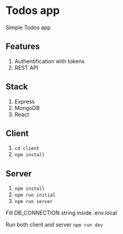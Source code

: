 # Todos app
Simple Todos app

## Features
1. Authentification with tokens
2. REST API

## Stack
1. Express
2. MongoDB
3. React

## Client
1. ```cd client```
2. ```npm install```

## Server
1. ```npm install```
2. ```npm run initial```
3. ```npm run server```

Fill DB_CONNECTION string inside .env.local

Run both client and server ```npm run dev```
